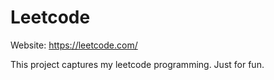 # Leetcode
Website: https://leetcode.com/

This project captures my leetcode programming.
Just for fun.

